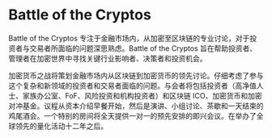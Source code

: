 # Battle of the Cryptos

Battle of the Cryptos 专注于金融市场内，从加密至区块链的专业讨论，对于投资者与交易者所面临的问题深思熟虑。Battle of the Cryptos 旨在帮助投资者、管理者在加密世界中寻找关键行业影响者、决策者和投资机会。

加密货币之战将策划金融市场内从区块链到加密货币的领先讨论。仔细考虑了参与这个复杂和新领域的投资者和交易者面临的问题。与会者将包括投资者（高净值人士、家族办公室、FoF、风险投资和机构投资者）和区块链 ICO、加密货币和加密对冲基金。议程从资本介绍早餐开始，然后是演讲、小组讨论、茶歇和一天结束的鸡尾酒会。一个特别的房间将全天提供一对一的预先安排的即兴会议。在举办了全球领先的量化活动十二年之后。
